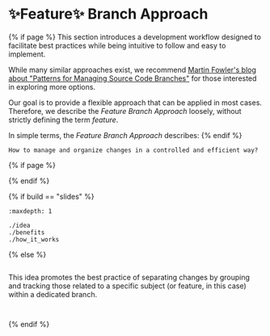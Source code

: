 # ✨Feature✨ Branch Approach
{% if page %}
This section introduces a development workflow designed to facilitate best practices while being intuitive to follow and easy to implement.

While many similar approaches exist, we recommend [Martin Fowler's blog about "Patterns for Managing Source Code Branches"](https://martinfowler.com/articles/branching-patterns.html) for those interested in exploring more options.

Our goal is to provide a flexible approach that can be applied in most cases. Therefore, we describe the *Feature Branch Approach* loosely, without strictly defining the term *feature*.

In simple terms, the *Feature Branch Approach* describes:
{% endif %}


```{epigraph}
How to manage and organize changes in a controlled and efficient way?
```
{% if page %}


{% endif %}

{% if build == "slides" %}
<!-- BUILDING THE SLIDES -->
```{toctree}
:maxdepth: 1

./idea
./benefits
./how_it_works
```
{% else %}
<!-- BUILDING THE PAGES -->
```{include} ./idea.md
```

This idea promotes the best practice of separating changes by grouping and tracking those related to a specific subject (or feature, in this case) within a dedicated branch.

```{include} ./benefits.md
```
```{include} ./how_it_works.md
```
{% endif %}
